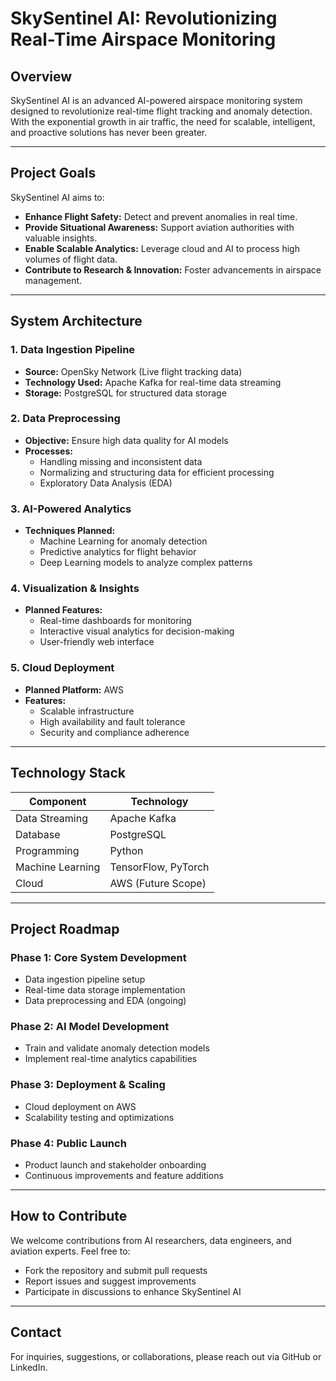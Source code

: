 # **SkySentinel AI: Revolutionizing Real-Time Airspace Monitoring**

## **Overview**
SkySentinel AI is an advanced AI-powered airspace monitoring system designed to revolutionize real-time flight tracking and anomaly detection. With the exponential growth in air traffic, the need for scalable, intelligent, and proactive solutions has never been greater.

---

## **Project Goals**
SkySentinel AI aims to:
- **Enhance Flight Safety:** Detect and prevent anomalies in real time.
- **Provide Situational Awareness:** Support aviation authorities with valuable insights.
- **Enable Scalable Analytics:** Leverage cloud and AI to process high volumes of flight data.
- **Contribute to Research & Innovation:** Foster advancements in airspace management.

---

## **System Architecture**

### **1. Data Ingestion Pipeline**
- **Source:** OpenSky Network (Live flight tracking data)
- **Technology Used:** Apache Kafka for real-time data streaming
- **Storage:** PostgreSQL for structured data storage

### **2. Data Preprocessing**
- **Objective:** Ensure high data quality for AI models
- **Processes:**
  - Handling missing and inconsistent data
  - Normalizing and structuring data for efficient processing
  - Exploratory Data Analysis (EDA)

### **3. AI-Powered Analytics**
- **Techniques Planned:**
  - Machine Learning for anomaly detection
  - Predictive analytics for flight behavior
  - Deep Learning models to analyze complex patterns

### **4. Visualization & Insights**
- **Planned Features:**
  - Real-time dashboards for monitoring
  - Interactive visual analytics for decision-making
  - User-friendly web interface

### **5. Cloud Deployment**
- **Planned Platform:** AWS
- **Features:**
  - Scalable infrastructure
  - High availability and fault tolerance
  - Security and compliance adherence

---

## **Technology Stack**
| Component       | Technology     |
|----------------|----------------|
| Data Streaming  | Apache Kafka    |
| Database        | PostgreSQL      |
| Programming     | Python          |
| Machine Learning| TensorFlow, PyTorch |
| Cloud           | AWS (Future Scope) |

---

## **Project Roadmap**
### **Phase 1: Core System Development**
- Data ingestion pipeline setup
- Real-time data storage implementation
- Data preprocessing and EDA (ongoing)

### **Phase 2: AI Model Development**
- Train and validate anomaly detection models
- Implement real-time analytics capabilities

### **Phase 3: Deployment & Scaling**
- Cloud deployment on AWS
- Scalability testing and optimizations

### **Phase 4: Public Launch**
- Product launch and stakeholder onboarding
- Continuous improvements and feature additions

---

## **How to Contribute**
We welcome contributions from AI researchers, data engineers, and aviation experts. Feel free to:
- Fork the repository and submit pull requests
- Report issues and suggest improvements
- Participate in discussions to enhance SkySentinel AI

---

## **Contact**
For inquiries, suggestions, or collaborations, please reach out via GitHub or LinkedIn.
